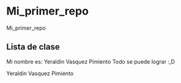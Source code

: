 # Mi_primer_repo
Mi_primer_repo

## Lista de clase

Mi nombre es: Yeraldin Vasquez Pimiento
Todo se puede lograr :,D

Yeraldin Vasquez Pimiento
